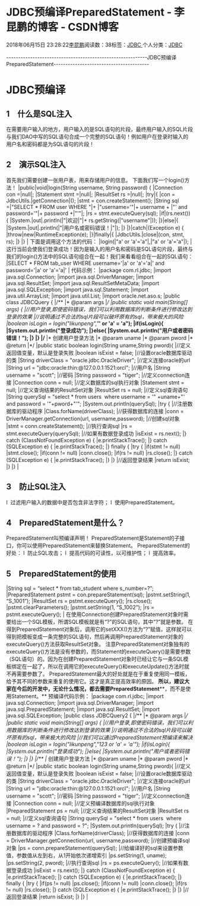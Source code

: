 
# JDBC预编译PreparedStatement - 李昆鹏的博客 - CSDN博客


2018年06月15日 23:28:22[李昆鹏](https://me.csdn.net/weixin_41547486)阅读数：38标签：[JDBC																](https://so.csdn.net/so/search/s.do?q=JDBC&t=blog)个人分类：[JDBC																](https://blog.csdn.net/weixin_41547486/article/category/7739465)


-----------------------------------------------------------JDBC预编译PreparedStatement----------------------------------------
# JDBC预编译

## 1　什么是SQL注入
在需要用户输入的地方，用户输入的是SQL语句的片段，最终用户输入的SQL片段与我们DAO中写的SQL语句合成一个完整的SQL语句！例如用户在登录时输入的用户名和密码都是为SQL语句的片段！

## 2　演示SQL注入
首先我们需要创建一张用户表，用来存储用户的信息。
下面我们写一个login()方法！
|public|void|login(String username,  String password) {
|Connection con =|null|;
|Statement stmt =|null|;
|ResultSet rs =|null|;
|try|{
|con = JdbcUtils.|getConnection|();
|stmt = con.createStatement();
|String sql =|"SELECT * FROM user WHERE "|+
|"username='"|+ username +
|"' and password='"|+  password +|"'"|;
|rs = stmt.executeQuery(sql);
|if|(rs.next()) {
|System.|out|.println(|"|欢迎|"|+ rs.getString(|"username"|));
|}|else|{
|System.|out|.println(|"|用户名或密码错误！|"|);
|}
|}|catch|(Exception e) {
|throw|new|RuntimeException(e);
|}|finally|{
|JdbcUtils.|close|(con, stmt,  rs);
|}
|}
|
下面是调用这个方法的代码：
|login(|"a' or 'a'='a"|,|"a' or 'a'='a"|);
|
这行当前会使我们登录成功！因为是输入的用户名和密码是SQL语句片段，最终与我们的login()方法中的SQL语句组合在一起！我们来看看组合在一起的SQL语句：
|SELECT * FROM tab_user WHERE username='|a' or 'a'='a|' and password='|a' or 'a'='a|'
|
代码示例：
|package com.rl.jdbc;
|import java.sql.Connection;
|import java.sql.DriverManager;
|import java.sql.ResultSet;
|import java.sql.ResultSetMetaData;
|import java.sql.SQLException;
|import java.sql.Statement;
|import java.util.ArrayList;
|import java.util.List;
|import oracle.net.aso.s;
|public class JDBCQuery {
|/**
|* @param args
|*/
|public  static void main(String[] args) {
|//用户登录,即使密码错误，我们可以利用数据库的判断条件进行修改达到登录的效果
|//说明通过不合法的sql片段可以破坏原有的sql，带来极大的风险
|boolean  isLogin = login("likunpeng","***' or 'a' = 'a");
|if(isLogin){
|System.out.println("登录成功");
|}else{
|System.out.println("用户或者密码错误！");
|}
|}
|/**
|* 创建用户登录方法
|* @param uname
|* @param pword
|* @return
|*/
|public  static boolean login(String uname,String pword){
|//定义返回值变量，默认是登录失败
|boolean  isExist = false;
|//设置oracle数据库驱动的类
|String  driverClass = "oracle.jdbc.OracleDriver";
|//定义连接oracle的url
|String  url = "jdbc:oracle:thin:@127.0.0.1:1521:orcl";
|//用户名
|String  username = "scott";
|//密码
|String  password = "tiger";
|//定义connection连接
|Connection  conn = null;
|//定义数据库的sql执行对象
|Statement  stmt = null;
|//定义查询结果的ResultSet对象
|ResultSet  rs = null;
|//定义sql查询语句
|String  querySql = "select * from users   where username = '" +uname+"' and password =  '"+pword+"'";
|System.out.println(querySql);
|try  {
|//注册数据库的驱动程序
|Class.forName(driverClass);
|//获得数据库的连接
|conn  = DriverManager.getConnection(url, username,password);
|//创建sql对象
|stmt  = conn.createStatement();
|//执行查询sql
|rs  = stmt.executeQuery(querySql);
|//如果有数据登录成功
|isExist  = rs.next();
|} catch (ClassNotFoundException e) {
|e.printStackTrace();
|}  catch (SQLException e) {
|e.printStackTrace();
|}  finally {
|try {
|if(stmt != null)
|stmt.close();
|if(conn != null)
|conn.close();
|if(rs != null)
|rs.close();
|}  catch (SQLException e) {
|e.printStackTrace();
|}
|}
|//返回登录结果
|return  isExist;
|}
|}
|

## 3　防止SQL注入
l  过滤用户输入的数据中是否包含非法字符；
l  使用PreparedStatement。

## 4　PreparedStatement是什么？
PreparedStatement叫预编译声明！
PreparedStatement是Statement的子接口，你可以使用PreparedStatement来替换Statement。
PreparedStatement的好处：
l  防止SQL攻击；
l  提高代码的可读性，以可维护性；
l  提高效率。

## 5　PreparedStatement的使用
|String sql = “select * from tab_student  where s_number=?”;
|PreparedStatement pstmt =  con.prepareStatement(sql);
|pstmt.setString(1, “S_1001”);
|ResultSet rs = pstmt.executeQuery();
|rs.close();
|pstmt.clearParameters();
|pstmt.setString(1, “S_1002”);
|rs = pstmt.executeQuery();
|
在使用Connection创建PreparedStatement对象时需要给出一个SQL模板，所谓SQL模板就是有“?”的SQL语句，其中“?”就是参数。
在得到PreparedStatement对象后，调用它的setXXX()方法为“?”赋值，这样就可以得到把模板变成一条完整的SQL语句，然后再调用PreparedStatement对象的executeQuery()方法获取ResultSet对象。
注意PreparedStatement对象独有的executeQuery()方法是没有参数的，而Statement的executeQuery()是需要参数（SQL语句）的。因为在创建PreparedStatement对象时已经让它与一条SQL模板绑定在一起了，所以在调用它的executeQuery()和executeUpdate()方法时就不再需要参数了。
PreparedStatement最大的好处就是在于重复使用同一模板，给予其不同的参数来重复的使用它。这才是真正提高效率的原因。
**所以，建议大家在今后的开发中，无论什么情况，都去需要PreparedStatement****，而不是使用Statement。**
预编译代码示例：
|package com.rl.jdbc;
|import java.sql.Connection;
|import java.sql.DriverManager;
|import java.sql.PreparedStatement;
|import java.sql.ResultSet;
|import java.sql.SQLException;
|public class JDBCQuery2 {
|/**
|* @param args
|*/
|public  static void main(String[] args) {
|//用户登录,即使密码错误，我们可以利用数据库的判断条件进行修改达到登录的效果
|//说明通过不合法的sql片段可以破坏原有的sql，带来极大的风险
|//我们可以通过PreparedStatement预编译来解决
|boolean  isLogin = login("likunpeng","123 or 'a' = 'a'");
|if(isLogin){
|System.out.println("登录成功");
|}else{
|System.out.println("用户或者密码错误！");
|}
|}
|/**
|* 创建用户登录方法
|* @param uname
|* @param pword
|* @return
|*/
|public  static boolean login(String uname,String pword){
|//定义返回值变量，默认是登录失败
|boolean  isExist = false;
|//设置oracle数据库驱动的类
|String  driverClass = "oracle.jdbc.OracleDriver";
|//定义连接oracle的url
|String  url = "jdbc:oracle:thin:@127.0.0.1:1521:orcl";
|//用户名
|String  username = "scott";
|//密码
|String  password = "tiger";
|//定义connection连接
|Connection  conn = null;
|//定义预编译数据库的sql执行对象
|PreparedStatement  ps = null;
|//定义查询结果的ResultSet对象
|ResultSet  rs = null;
|//定义sql查询语句
|String  querySql = "select * from users   where username = ? and password = ?";
|System.out.println(querySql);
|try  {
|//注册数据库的驱动程序
|Class.forName(driverClass);
|//获得数据库的连接
|conn  = DriverManager.getConnection(url, username,password);
|//创建预编译sql对象
|ps  = conn.prepareStatement(querySql);
|//给编译好的sql来设置参数值，参数值从左到右，从1开始依次递增索引
|ps.setString(1,  uname);
|ps.setString(2,  pword);
|//执行查询sql
|rs  = ps.executeQuery();
|//如果有数据登录成功
|isExist  = rs.next();
|}  catch (ClassNotFoundException e) {
|e.printStackTrace();
|}  catch (SQLException e) {
|e.printStackTrace();
|}  finally {
|try {
|if(ps != null)
|ps.close();
|if(conn != null)
|conn.close();
|if(rs != null)
|rs.close();
|}  catch (SQLException e) {
|e.printStackTrace();
|}
|}
|//返回登录结果
|return  isExist;
|}
|}
|


